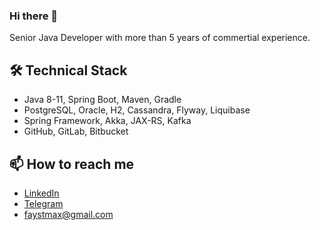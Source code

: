 ### Hi there 👋

Senior Java Developer with more than 5 years of commertial experience.

## 🛠 Technical Stack
*   Java 8-11, Spring Boot, Maven, Gradle
*   PostgreSQL, Oracle, H2, Cassandra, Flyway, Liquibase
*   Spring Framework, Akka, JAX-RS, Kafka
*   GitHub, GitLab, Bitbucket

## 📫 How to reach me
* [LinkedIn](https://www.linkedin.com/in/amosov-max/)
* [Telegram](https://t.me/faystmax)
* <a href='mailto:faystmax@gmail.com'>faystmax@gmail.com</a>
